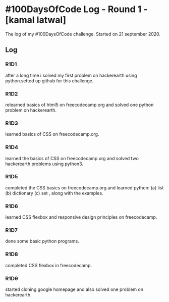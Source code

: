 # #100DaysOfCode Log - Round 1 - [kamal latwal]
The log of my #100DaysOfCode challenge. Started on 21 september 2020.

## Log

### R1D1 
after a long time i solved my first problem on hackerearth using python.setted up github for this challenge.

### R1D2
relearned basics of html5 on freecodecamp.org and solved one python problem on hackerearth.

### R1D3
learned basics of CSS on freecodecamp.org.

### R1D4
learned the basics of CSS on freecodecamp.org and solved two hackerearth problems using python3.

### R1D5
completed the CSS basics on freecodecamp.org and learned python: (a) list  (b) dictionary (c) set , along with the examples. 

### R1D6
learned CSS flexbox and responsive design principles on freecodecamp.

### R1D7
done some basic python programs.

### R1D8
completed CSS flexbox in freecodecamp.

### R1D9
started cloning google homepage and also solved one problem on hackerearth.


